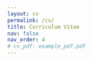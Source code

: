 ```yaml
---
layout: cv
permalink: /cv/
title: Curriculum Vitae
nav: false
nav_order: 4
# cv_pdf: example_pdf.pdf
---
```

